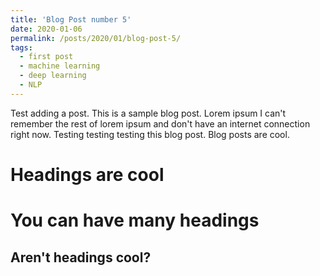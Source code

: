 ```yaml
---
title: 'Blog Post number 5'
date: 2020-01-06
permalink: /posts/2020/01/blog-post-5/
tags:
  - first post
  - machine learning
  - deep learning
  - NLP
---
```


Test adding a post. This is a sample blog post. Lorem ipsum I can't remember the rest of lorem ipsum and don't have an internet connection right now. Testing testing testing this blog post. Blog posts are cool.

Headings are cool
======

You can have many headings
======

Aren't headings cool?
------